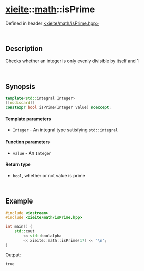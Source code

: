 # [xieite](../xieite.md)\:\:[math](../math.md)\:\:isPrime
Defined in header [<xieite/math/isPrime.hpp>](../../include/xieite/math/isPrime.hpp)

&nbsp;

## Description
Checks whether an integer is only evenly divisible by itself and 1

&nbsp;

## Synopsis
```cpp
template<std::integral Integer>
[[nodiscard]]
constexpr bool isPrime(Integer value) noexcept;
```
#### Template parameters
- `Integer` - An integral type satisfying `std::integral`
#### Function parameters
- `value` - An `Integer`
#### Return type
- `bool`, whether or not value is prime

&nbsp;

## Example
```cpp
#include <iostream>
#include <xieite/math/isPrime.hpp>

int main() {
    std::cout
        << std::boolalpha
        << xieite::math::isPrime(17) << '\n';
}
```
Output:
```
true
```
